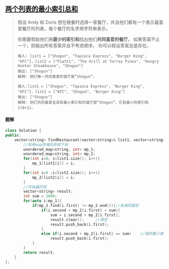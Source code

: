 ## [两个列表的最小索引总和](https://leetcode.cn/problems/minimum-index-sum-of-two-lists/)

> 假设 Andy 和 Doris 想在晚餐时选择一家餐厅，并且他们都有一个表示最喜爱餐厅的列表，每个餐厅的名字用字符串表示。
>
> 你需要帮助他们用**最少的索引和**找出他们**共同喜爱的餐厅**。 如果答案不止一个，则输出所有答案并且不考虑顺序。 你可以假设答案总是存在。

> ```
> 输入: list1 = ["Shogun", "Tapioca Express", "Burger King", "KFC"]，list2 = ["Piatti", "The Grill at Torrey Pines", "Hungry Hunter Steakhouse", "Shogun"]
> 输出: ["Shogun"]
> 解释: 他们唯一共同喜爱的餐厅是“Shogun”。
> ```
>
> ```
> 输入:list1 = ["Shogun", "Tapioca Express", "Burger King", "KFC"]，list2 = ["KFC", "Shogun", "Burger King"]
> 输出: ["Shogun"]
> 解释: 他们共同喜爱且具有最小索引和的餐厅是“Shogun”，它有最小的索引和1(0+1)。
> ```

#### 题解

```c++
class Solution {
public:
    vector<string> findRestaurant(vector<string>& list1, vector<string>& list2) {
        //哈希map存储名称和下标
        unordered_map<string, int> mp_1;
        unordered_map<string, int> mp_2;
        for(int i=0; i<list1.size(); i++){
            mp_1[list1[i]] = i;
        }
        for(int i=0 ;i<list2.size(); i++){
            mp_2[list2[i]] = i;
        }
        //开始遍历找
        vector<string> result;
        int sum = 2000;
        for(auto i:mp_1){
            if(mp_2.find(i.first) != mp_2.end()){//有相同爱好
                if(i.second + mp_2[i.first] < sum){
                    sum = i.second + mp_2[i.first];
                    result.clear();     //清空
                    result.push_back(i.first);
                }
                else if(i.second + mp_2[i.first] == sum)    //相同最小索引，都保存
                    result.push_back(i.first);
            }
        }
        return result;
    }
};
```

